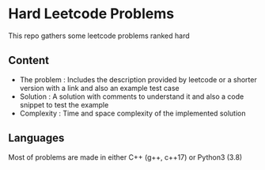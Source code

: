 # Hard Leetcode Problems

This repo gathers some leetcode problems ranked hard

## Content

- The problem : Includes the description provided by leetcode or a shorter version
with a link and also an example test case
- Solution : A solution with comments to understand it and also a code snippet to test
the example
- Complexity : Time and space complexity of the implemented solution

## Languages

Most of problems are made in either C++ (g++, c++17) or Python3 (3.8)

